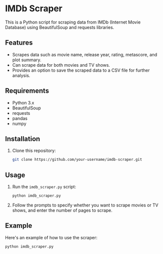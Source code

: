 # IMDb Scraper

This is a Python script for scraping data from IMDb (Internet Movie Database) using BeautifulSoup and requests libraries.

## Features

- Scrapes data such as movie name, release year, rating, metascore, and plot summary.
- Can scrape data for both movies and TV shows.
- Provides an option to save the scraped data to a CSV file for further analysis.

## Requirements

- Python 3.x
- BeautifulSoup
- requests
- pandas
- numpy

## Installation

1. Clone this repository:

    ```bash
    git clone https://github.com/your-username/imdb-scraper.git
    ```

## Usage

1. Run the `imdb_scraper.py` script:

    ```bash
    python imdb_scraper.py
    ```

2. Follow the prompts to specify whether you want to scrape movies or TV shows, and enter the number of pages to scrape.


## Example

Here's an example of how to use the scraper:

```bash
python imdb_scraper.py

